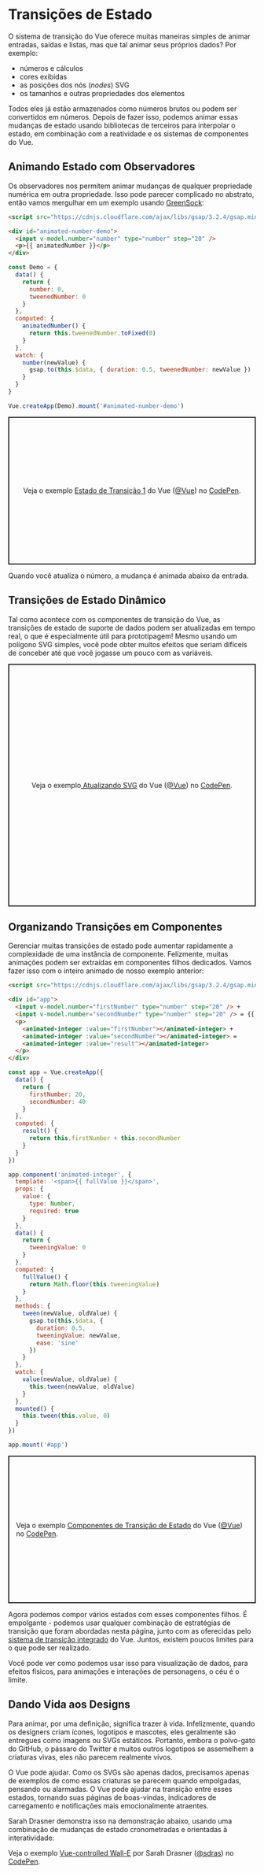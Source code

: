 # Transições de Estado

O sistema de transição do Vue oferece muitas maneiras simples de animar entradas, saídas e listas, mas que tal animar seus próprios dados? Por exemplo:

- números e cálculos
- cores exibidas
- as posições dos nós (*nodes*) SVG
- os tamanhos e outras propriedades dos elementos

Todos eles já estão armazenados como números brutos ou podem ser convertidos em números. Depois de fazer isso, podemos animar essas mudanças de estado usando bibliotecas de terceiros para interpolar o estado, em combinação com a reatividade e os sistemas de componentes do Vue.

## Animando Estado com Observadores


Os observadores nos permitem animar mudanças de qualquer propriedade numérica em outra propriedade. Isso pode parecer complicado no abstrato, então vamos mergulhar em um exemplo usando [GreenSock](https://greensock.com/):

```html
<script src="https://cdnjs.cloudflare.com/ajax/libs/gsap/3.2.4/gsap.min.js"></script>

<div id="animated-number-demo">
  <input v-model.number="number" type="number" step="20" />
  <p>{{ animatedNumber }}</p>
</div>
```

```js
const Demo = {
  data() {
    return {
      number: 0,
      tweenedNumber: 0
    }
  },
  computed: {
    animatedNumber() {
      return this.tweenedNumber.toFixed(0)
    }
  },
  watch: {
    number(newValue) {
      gsap.to(this.$data, { duration: 0.5, tweenedNumber: newValue })
    }
  }
}

Vue.createApp(Demo).mount('#animated-number-demo')
```

<p class="codepen" data-height="300" data-theme-id="39028" data-default-tab="js,result" data-user="Vue" data-slug-hash="22903bc3b53eb5b7817378ecb985ce96" style="height: 300px; box-sizing: border-box; display: flex; align-items: center; justify-content: center; border: 2px solid; margin: 1em 0; padding: 1em;" data-pen-title="Transitioning State 1">
  <span>Veja o exemplo <a href="https://codepen.io/team/Vue/pen/22903bc3b53eb5b7817378ecb985ce96">
  Estado de Transição 1</a> do Vue (<a href="https://codepen.io/Vue">@Vue</a>)
  no <a href="https://codepen.io">CodePen</a>.</span>
</p>
<script async src="https://static.codepen.io/assets/embed/ei.js"></script>

Quando você atualiza o número, a mudança é animada abaixo da entrada.

## Transições de Estado Dinâmico

Tal como acontece com os componentes de transição do Vue, as transições de estado de suporte de dados podem ser atualizadas em tempo real, o que é especialmente útil para prototipagem! Mesmo usando um polígono SVG simples, você pode obter muitos efeitos que seriam difíceis de conceber até que você jogasse um pouco com as variáveis.

<p class="codepen" data-height="500" data-theme-id="39028" data-default-tab="js,result" data-user="Vue" data-slug-hash="a8e00648d4df6baa1b19fb6c31c8d17e" data-preview="true" style="height: 493px; box-sizing: border-box; display: flex; align-items: center; justify-content: center; border: 2px solid; margin: 1em 0; padding: 1em;" data-pen-title="Updating SVG">
  <span>Veja o exemplo<a href="https://codepen.io/team/Vue/pen/a8e00648d4df6baa1b19fb6c31c8d17e">
  Atualizando SVG</a> do Vue (<a href="https://codepen.io/Vue">@Vue</a>)
  no <a href="https://codepen.io">CodePen</a>.</span>
</p>
<script async src="https://static.codepen.io/assets/embed/ei.js"></script>

## Organizando Transições em Componentes

Gerenciar muitas transições de estado pode aumentar rapidamente a complexidade de uma instância de componente. Felizmente, muitas animações podem ser extraídas em componentes filhos dedicados. Vamos fazer isso com o inteiro animado de nosso exemplo anterior:

```html
<script src="https://cdnjs.cloudflare.com/ajax/libs/gsap/3.2.4/gsap.min.js"></script>

<div id="app">
  <input v-model.number="firstNumber" type="number" step="20" /> +
  <input v-model.number="secondNumber" type="number" step="20" /> = {{ result }}
  <p>
    <animated-integer :value="firstNumber"></animated-integer> +
    <animated-integer :value="secondNumber"></animated-integer> =
    <animated-integer :value="result"></animated-integer>
  </p>
</div>
```

```js
const app = Vue.createApp({
  data() {
    return {
      firstNumber: 20,
      secondNumber: 40
    }
  },
  computed: {
    result() {
      return this.firstNumber + this.secondNumber
    }
  }
})

app.component('animated-integer', {
  template: '<span>{{ fullValue }}</span>',
  props: {
    value: {
      type: Number,
      required: true
    }
  },
  data() {
    return {
      tweeningValue: 0
    }
  },
  computed: {
    fullValue() {
      return Math.floor(this.tweeningValue)
    }
  },
  methods: {
    tween(newValue, oldValue) {
      gsap.to(this.$data, {
        duration: 0.5,
        tweeningValue: newValue,
        ease: 'sine'
      })
    }
  },
  watch: {
    value(newValue, oldValue) {
      this.tween(newValue, oldValue)
    }
  },
  mounted() {
    this.tween(this.value, 0)
  }
})

app.mount('#app')
```

<p class="codepen" data-height="300" data-theme-id="39028" data-default-tab="js,result" data-user="Vue" data-slug-hash="e9ef8ac7e32e0d0337e03d20949b4d17" data-preview="true" style="height: 300px; box-sizing: border-box; display: flex; align-items: center; justify-content: center; border: 2px solid; margin: 1em 0; padding: 1em;" data-pen-title="State Transition Components">
  <span>Veja o exemplo <a href="https://codepen.io/team/Vue/pen/e9ef8ac7e32e0d0337e03d20949b4d17">
  Componentes de Transição de Estado</a> do Vue (<a href="https://codepen.io/Vue">@Vue</a>)
  no <a href="https://codepen.io">CodePen</a>.</span>
</p>
<script async src="https://static.codepen.io/assets/embed/ei.js"></script>

Agora podemos compor vários estados com esses componentes filhos. É empolgante - podemos usar qualquer combinação de estratégias de transição que foram abordadas nesta página, junto com as oferecidas pelo [sistema de transição integrado](transitions.html) do Vue. Juntos, existem poucos limites para o que pode ser realizado.

Você pode ver como podemos usar isso para visualização de dados, para efeitos físicos, para animações e interações de personagens, o céu é o limite.

## Dando Vida aos Designs

Para animar, por uma definição, significa trazer à vida. Infelizmente, quando os designers criam ícones, logotipos e mascotes, eles geralmente são entregues como imagens ou SVGs estáticos. Portanto, embora o  polvo-gato do GitHub, o pássaro do Twitter e muitos outros logotipos se assemelhem a criaturas vivas, eles não parecem realmente vivos.

O Vue pode ajudar. Como os SVGs são apenas dados, precisamos apenas de exemplos de como essas criaturas se parecem quando empolgadas, pensando ou alarmadas. O Vue pode ajudar na transição entre esses estados, tornando suas páginas de boas-vindas, indicadores de carregamento e notificações mais emocionalmente atraentes.

Sarah Drasner demonstra isso na demonstração abaixo, usando uma combinação de mudanças de estado cronometradas e orientadas à interatividade:

<p data-height="400" data-theme-id="light" data-slug-hash="YZBGNp" data-default-tab="result" data-user="sdras" data-embed-version="2" data-pen-title="Vue-controlled Wall-E" class="codepen">Veja o exemplo <a href="https://codepen.io/sdras/pen/YZBGNp/">Vue-controlled Wall-E</a> por Sarah Drasner (<a href="https://codepen.io/sdras">@sdras</a>) no <a href="https://codepen.io">CodePen</a>.</p>
<script async src="https://production-assets.codepen.io/assets/embed/ei.js"></script>
